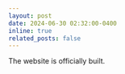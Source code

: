 ```yaml
---
layout: post
date: 2024-06-30 02:32:00-0400
inline: true
related_posts: false
---
```


The website is officially built.
